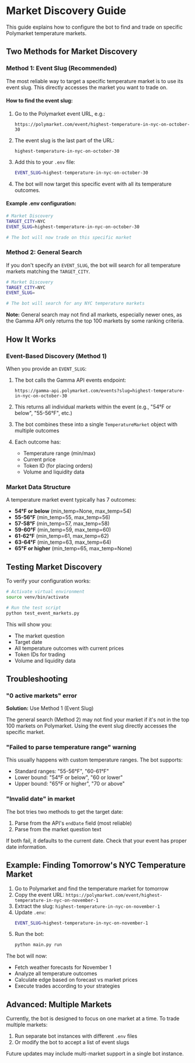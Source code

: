 # Market Discovery Guide

This guide explains how to configure the bot to find and trade on specific Polymarket temperature markets.

## Two Methods for Market Discovery

### Method 1: Event Slug (Recommended)

The most reliable way to target a specific temperature market is to use its event slug. This directly accesses the market you want to trade on.

#### How to find the event slug:

1. Go to the Polymarket event URL, e.g.:
   ```
   https://polymarket.com/event/highest-temperature-in-nyc-on-october-30
   ```

2. The event slug is the last part of the URL:
   ```
   highest-temperature-in-nyc-on-october-30
   ```

3. Add this to your `.env` file:
   ```bash
   EVENT_SLUG=highest-temperature-in-nyc-on-october-30
   ```

4. The bot will now target this specific event with all its temperature outcomes.

#### Example .env configuration:

```bash
# Market Discovery
TARGET_CITY=NYC
EVENT_SLUG=highest-temperature-in-nyc-on-october-30

# The bot will now trade on this specific market
```

### Method 2: General Search

If you don't specify an `EVENT_SLUG`, the bot will search for all temperature markets matching the `TARGET_CITY`.

```bash
# Market Discovery
TARGET_CITY=NYC
EVENT_SLUG=

# The bot will search for any NYC temperature markets
```

**Note:** General search may not find all markets, especially newer ones, as the Gamma API only returns the top 100 markets by some ranking criteria.

## How It Works

### Event-Based Discovery (Method 1)

When you provide an `EVENT_SLUG`:

1. The bot calls the Gamma API events endpoint:
   ```
   https://gamma-api.polymarket.com/events?slug=highest-temperature-in-nyc-on-october-30
   ```

2. This returns all individual markets within the event (e.g., "54°F or below", "55-56°F", etc.)

3. The bot combines these into a single `TemperatureMarket` object with multiple outcomes

4. Each outcome has:
   - Temperature range (min/max)
   - Current price
   - Token ID (for placing orders)
   - Volume and liquidity data

### Market Data Structure

A temperature market event typically has 7 outcomes:
- **54°F or below** (min_temp=None, max_temp=54)
- **55-56°F** (min_temp=55, max_temp=56)
- **57-58°F** (min_temp=57, max_temp=58)
- **59-60°F** (min_temp=59, max_temp=60)
- **61-62°F** (min_temp=61, max_temp=62)
- **63-64°F** (min_temp=63, max_temp=64)
- **65°F or higher** (min_temp=65, max_temp=None)

## Testing Market Discovery

To verify your configuration works:

```bash
# Activate virtual environment
source venv/bin/activate

# Run the test script
python test_event_markets.py
```

This will show you:
- The market question
- Target date
- All temperature outcomes with current prices
- Token IDs for trading
- Volume and liquidity data

## Troubleshooting

### "0 active markets" error

**Solution:** Use Method 1 (Event Slug)

The general search (Method 2) may not find your market if it's not in the top 100 markets on Polymarket. Using the event slug directly accesses the specific market.

### "Failed to parse temperature range" warning

This usually happens with custom temperature ranges. The bot supports:
- Standard ranges: "55-56°F", "60-61°F"
- Lower bound: "54°F or below", "60 or lower"
- Upper bound: "65°F or higher", "70 or above"

### "Invalid date" in market

The bot tries two methods to get the target date:
1. Parse from the API's `endDate` field (most reliable)
2. Parse from the market question text

If both fail, it defaults to the current date. Check that your event has proper date information.

## Example: Finding Tomorrow's NYC Temperature Market

1. Go to Polymarket and find the temperature market for tomorrow
2. Copy the event URL: `https://polymarket.com/event/highest-temperature-in-nyc-on-november-1`
3. Extract the slug: `highest-temperature-in-nyc-on-november-1`
4. Update `.env`:
   ```bash
   EVENT_SLUG=highest-temperature-in-nyc-on-november-1
   ```
5. Run the bot:
   ```bash
   python main.py run
   ```

The bot will now:
- Fetch weather forecasts for November 1
- Analyze all temperature outcomes
- Calculate edge based on forecast vs market prices
- Execute trades according to your strategies

## Advanced: Multiple Markets

Currently, the bot is designed to focus on one market at a time. To trade multiple markets:

1. Run separate bot instances with different `.env` files
2. Or modify the bot to accept a list of event slugs

Future updates may include multi-market support in a single bot instance.
